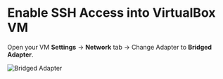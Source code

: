 # Enable SSH Access into VirtualBox VM

Open your VM **Settings** -> **Network** tab -> Change Adapter to **Bridged
Adapter**.

![Bridged Adapter](../images/bridged-adapter.png)
